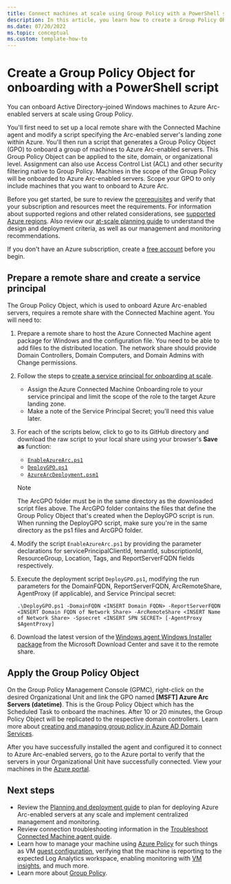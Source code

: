 ```yaml
---
title: Connect machines at scale using Group Policy with a PowerShell script 
description: In this article, you learn how to create a Group Policy Object to onboard Active Directory-joined Windows machines to Azure Arc-enabled servers. 
ms.date: 07/20/2022
ms.topic: conceptual
ms.custom: template-how-to
---
```


# Create a Group Policy Object for onboarding with a PowerShell script

You can onboard Active Directory–joined Windows machines to Azure Arc-enabled servers at scale using Group Policy.

You'll first need to set up a local remote share with the Connected Machine agent and modify a script specifying the Arc-enabled server's landing zone within Azure. You'll then run a script that generates a Group Policy Object (GPO) to onboard a group of machines to Azure Arc-enabled servers. This Group Policy Object can be applied to the site, domain, or organizational level. Assignment can also use Access Control List (ACL) and other security filtering native to Group Policy. Machines in the scope of the Group Policy will be onboarded to Azure Arc-enabled servers. Scope your GPO to only include machines that you want to onboard to Azure Arc.

Before you get started, be sure to review the [prerequisites](prerequisites.md) and verify that your subscription and resources meet the requirements. For information about supported regions and other related considerations, see [supported Azure regions](overview.md#supported-regions). Also review our [at-scale planning guide](plan-at-scale-deployment.md) to understand the design and deployment criteria, as well as our management and monitoring recommendations.  

If you don't have an Azure subscription, create a [free account](https://azure.microsoft.com/free/?WT.mc_id=A261C142F) before you begin.

## Prepare a remote share and create a service principal

The Group Policy Object, which is used to onboard Azure Arc-enabled servers, requires a remote share with the Connected Machine agent. You will need to:

1. Prepare a remote share to host the Azure Connected Machine agent package for Windows and the configuration file. You need to be able to add files to the distributed location. The network share should provide Domain Controllers, Domain Computers, and Domain Admins with Change permissions.

1. Follow the steps to [create a service principal for onboarding at scale](onboard-service-principal.md#create-a-service-principal-for-onboarding-at-scale).

    * Assign the Azure Connected Machine Onboarding role to your service principal and limit the scope of the role to the target Azure landing zone.
    * Make a note of the Service Principal Secret; you'll need this value later.

1. For each of the scripts below, click to go to its GitHub directory and download the raw script to your local share using your browser's **Save as** function:
    * [`EnableAzureArc.ps1`](https://raw.githubusercontent.com/Azure/ArcEnabledServersGroupPolicy/main/EnableAzureArc.ps1)
    * [`DeployGPO.ps1`](https://raw.githubusercontent.com/Azure/ArcEnabledServersGroupPolicy/main/DeployGPO.ps1)
    * [`AzureArcDeployment.psm1`](https://raw.githubusercontent.com/Azure/ArcEnabledServersGroupPolicy/main/AzureArcDeployment.psm1)

    > [!NOTE] 
    > The ArcGPO folder must be in the same directory as the downloaded script files above. The ArcGPO folder contains the files that define the Group Policy Object that's created when the DeployGPO script is run. When running the DeployGPO script, make sure you're in the same directory as the ps1 files and ArcGPO folder.

1. Modify the script `EnableAzureArc.ps1` by providing the parameter declarations for servicePrincipalClientId, tenantId, subscriptionId, ResourceGroup, Location, Tags, and ReportServerFQDN fields respectively.

1. Execute the deployment script `DeployGPO.ps1`, modifying the run parameters for the DomainFQDN, ReportServerFQDN, ArcRemoteShare, AgentProxy (if applicable), and Service Principal secret:

   ```
   .\DeployGPO.ps1 -DomainFQDN <INSERT Domain FQDN> -ReportServerFQDN <INSERT Domain FQDN of Network Share> -ArcRemoteShare <INSERT Name of Network Share> -Spsecret <INSERT SPN SECRET> [-AgentProxy $AgentProxy]
    ```

1. Download the latest version of the [Windows agent Windows Installer package](https://aka.ms/AzureConnectedMachineAgent) from the Microsoft Download Center and save it to the remote share.

## Apply the Group Policy Object

On the Group Policy Management Console (GPMC), right-click on the desired Organizational Unit and link the GPO named **[MSFT] Azure Arc Servers (datetime)**. This is the Group Policy Object which has the Scheduled Task to onboard the machines. After 10 or 20 minutes, the Group Policy Object will be replicated to the respective domain controllers. Learn more about [creating and managing group policy in Azure AD Domain Services](../../active-directory-domain-services/manage-group-policy.md). 

After you have successfully installed the agent and configured it to connect to Azure Arc-enabled servers, go to the Azure portal to verify that the servers in your Organizational Unit have successfully connected. View your machines in the [Azure portal](https://aka.ms/hybridmachineportal). 

## Next steps

* Review the [Planning and deployment guide](plan-at-scale-deployment.md) to plan for deploying Azure Arc-enabled servers at any scale and implement centralized management and monitoring.
* Review connection troubleshooting information in the [Troubleshoot Connected Machine agent guide](troubleshoot-agent-onboard.md).
* Learn how to manage your machine using [Azure Policy](../../governance/policy/overview.md) for such things as VM [guest configuration](../../governance/policy/concepts/guest-configuration.md), verifying that the machine is reporting to the expected Log Analytics workspace, enabling monitoring with [VM insights](../../azure-monitor/vm/vminsights-enable-policy.md), and much more.
* Learn more about [Group Policy](/troubleshoot/windows-server/group-policy/group-policy-overview).
